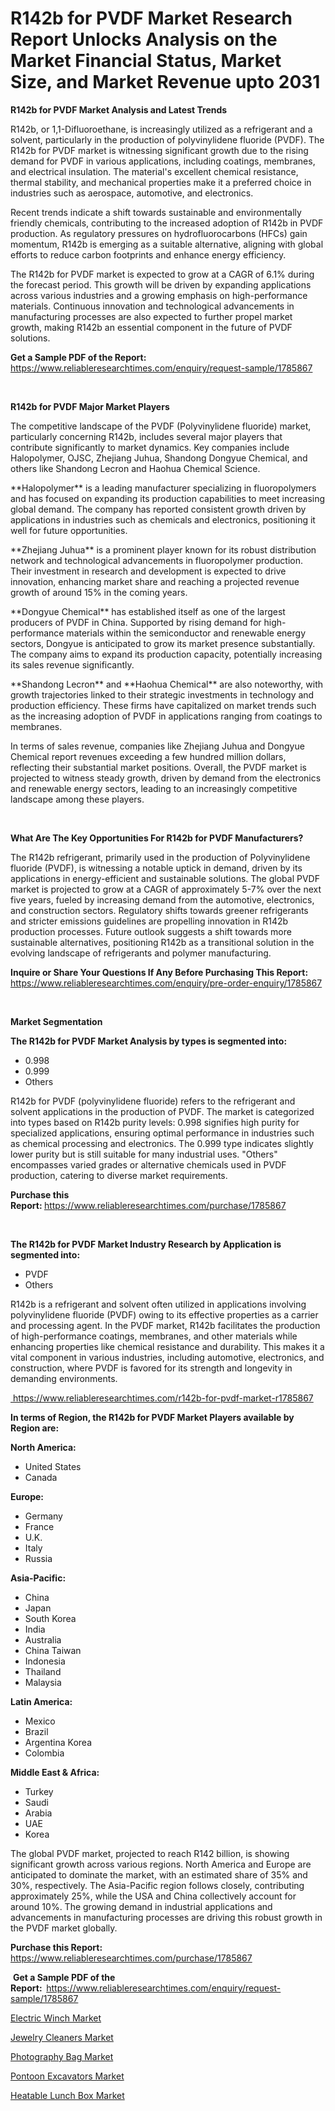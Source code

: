 <p><h1>R142b for PVDF Market Research Report Unlocks Analysis on the Market Financial Status, Market Size, and Market Revenue upto 2031</h1></p><p><strong>R142b for PVDF Market Analysis and Latest Trends</strong></p>
<p><p>R142b, or 1,1-Difluoroethane, is increasingly utilized as a refrigerant and a solvent, particularly in the production of polyvinylidene fluoride (PVDF). The R142b for PVDF market is witnessing significant growth due to the rising demand for PVDF in various applications, including coatings, membranes, and electrical insulation. The material's excellent chemical resistance, thermal stability, and mechanical properties make it a preferred choice in industries such as aerospace, automotive, and electronics.</p><p>Recent trends indicate a shift towards sustainable and environmentally friendly chemicals, contributing to the increased adoption of R142b in PVDF production. As regulatory pressures on hydrofluorocarbons (HFCs) gain momentum, R142b is emerging as a suitable alternative, aligning with global efforts to reduce carbon footprints and enhance energy efficiency.</p><p>The R142b for PVDF market is expected to grow at a CAGR of 6.1% during the forecast period. This growth will be driven by expanding applications across various industries and a growing emphasis on high-performance materials. Continuous innovation and technological advancements in manufacturing processes are also expected to further propel market growth, making R142b an essential component in the future of PVDF solutions.</p></p>
<p><strong>Get a Sample PDF of the Report:&nbsp;</strong> <a href="https://www.reliableresearchtimes.com/enquiry/request-sample/1785867?utm_campaign=1287&utm_medium=2&utm_source=Github&utm_content=ia&utm_term=09102024&utm_id=r142b-for-pvdf">https://www.reliableresearchtimes.com/enquiry/request-sample/1785867</a></p>
<p>&nbsp;</p>
<p><strong>R142b for PVDF Major Market Players</strong></p>
<p><p>The competitive landscape of the PVDF (Polyvinylidene fluoride) market, particularly concerning R142b, includes several major players that contribute significantly to market dynamics. Key companies include Halopolymer, OJSC, Zhejiang Juhua, Shandong Dongyue Chemical, and others like Shandong Lecron and Haohua Chemical Science.</p><p>**Halopolymer** is a leading manufacturer specializing in fluoropolymers and has focused on expanding its production capabilities to meet increasing global demand. The company has reported consistent growth driven by applications in industries such as chemicals and electronics, positioning it well for future opportunities.</p><p>**Zhejiang Juhua** is a prominent player known for its robust distribution network and technological advancements in fluoropolymer production. Their investment in research and development is expected to drive innovation, enhancing market share and reaching a projected revenue growth of around 15% in the coming years.</p><p>**Dongyue Chemical** has established itself as one of the largest producers of PVDF in China. Supported by rising demand for high-performance materials within the semiconductor and renewable energy sectors, Dongyue is anticipated to grow its market presence substantially. The company aims to expand its production capacity, potentially increasing its sales revenue significantly.</p><p>**Shandong Lecron** and **Haohua Chemical** are also noteworthy, with growth trajectories linked to their strategic investments in technology and production efficiency. These firms have capitalized on market trends such as the increasing adoption of PVDF in applications ranging from coatings to membranes.</p><p>In terms of sales revenue, companies like Zhejiang Juhua and Dongyue Chemical report revenues exceeding a few hundred million dollars, reflecting their substantial market positions. Overall, the PVDF market is projected to witness steady growth, driven by demand from the electronics and renewable energy sectors, leading to an increasingly competitive landscape among these players.</p></p>
<p>&nbsp;</p>
<p><strong>What Are The Key Opportunities For R142b for PVDF Manufacturers?</strong></p>
<p><p>The R142b refrigerant, primarily used in the production of Polyvinylidene fluoride (PVDF), is witnessing a notable uptick in demand, driven by its applications in energy-efficient and sustainable solutions. The global PVDF market is projected to grow at a CAGR of approximately 5-7% over the next five years, fueled by increasing demand from the automotive, electronics, and construction sectors. Regulatory shifts towards greener refrigerants and stricter emissions guidelines are propelling innovation in R142b production processes. Future outlook suggests a shift towards more sustainable alternatives, positioning R142b as a transitional solution in the evolving landscape of refrigerants and polymer manufacturing.</p></p>
<p><strong>Inquire or Share Your Questions If Any Before Purchasing This Report:</strong> <a href="https://www.reliableresearchtimes.com/enquiry/pre-order-enquiry/1785867?utm_campaign=1287&utm_medium=2&utm_source=Github&utm_content=ia&utm_term=09102024&utm_id=r142b-for-pvdf">https://www.reliableresearchtimes.com/enquiry/pre-order-enquiry/1785867</a></p>
<p>&nbsp;</p>
<p><strong>Market Segmentation</strong></p>
<p><strong>The R142b for PVDF Market Analysis by types is segmented into:</strong></p>
<p><ul><li>0.998</li><li>0.999</li><li>Others</li></ul></p>
<p><p>R142b for PVDF (polyvinylidene fluoride) refers to the refrigerant and solvent applications in the production of PVDF. The market is categorized into types based on R142b purity levels: 0.998 signifies high purity for specialized applications, ensuring optimal performance in industries such as chemical processing and electronics. The 0.999 type indicates slightly lower purity but is still suitable for many industrial uses. "Others" encompasses varied grades or alternative chemicals used in PVDF production, catering to diverse market requirements.</p></p>
<p><strong>Purchase this Report:&nbsp;</strong><a href="https://www.reliableresearchtimes.com/purchase/1785867?utm_campaign=1287&utm_medium=2&utm_source=Github&utm_content=ia&utm_term=09102024&utm_id=r142b-for-pvdf">https://www.reliableresearchtimes.com/purchase/1785867</a></p>
<p>&nbsp;</p>
<p><strong>The R142b for PVDF Market Industry Research by Application is segmented into:</strong></p>
<p><ul><li>PVDF</li><li>Others</li></ul></p>
<p><p>R142b is a refrigerant and solvent often utilized in applications involving polyvinylidene fluoride (PVDF) owing to its effective properties as a carrier and processing agent. In the PVDF market, R142b facilitates the production of high-performance coatings, membranes, and other materials while enhancing properties like chemical resistance and durability. This makes it a vital component in various industries, including automotive, electronics, and construction, where PVDF is favored for its strength and longevity in demanding environments.</p></p>
<p><a href="https://www.reliableresearchtimes.com/r142b-for-pvdf-market-r1785867?utm_campaign=1287&utm_medium=2&utm_source=Github&utm_content=ia&utm_term=09102024&utm_id=r142b-for-pvdf">&nbsp;https://www.reliableresearchtimes.com/r142b-for-pvdf-market-r1785867</a></p>
<p><strong>In terms of Region, the R142b for PVDF Market Players available by Region are:</strong></p>
<p>
    <p> <strong> North America: </strong>
        <ul>
            <li>United States</li>
            <li>Canada</li>
        </ul>
        </p> 
    <p> <strong> Europe: </strong>
        <ul>
            <li>Germany</li>
            <li>France</li>
            <li>U.K.</li>
            <li>Italy</li>
            <li>Russia</li>
        </ul>
        </p> 
    <p> <strong> Asia-Pacific: </strong>
        <ul>
            <li>China</li>
            <li>Japan</li>
            <li>South Korea</li>
            <li>India</li>
            <li>Australia</li>
            <li>China Taiwan</li>
            <li>Indonesia</li>
            <li>Thailand</li>
            <li>Malaysia</li>
        </ul>
        </p> 
    <p> <strong> Latin America: </strong>
        <ul>
            <li>Mexico</li>
            <li>Brazil</li>
            <li>Argentina Korea</li>
            <li>Colombia</li>
        </ul>
        </p> 
    <p> <strong> Middle East & Africa: </strong>
        <ul>
            <li>Turkey</li>
            <li>Saudi</li>
            <li>Arabia</li>
            <li>UAE</li>
            <li>Korea</li>
        </ul>
    </p>
    </p>
<p><p>The global PVDF market, projected to reach R142 billion, is showing significant growth across various regions. North America and Europe are anticipated to dominate the market, with an estimated share of 35% and 30%, respectively. The Asia-Pacific region follows closely, contributing approximately 25%, while the USA and China collectively account for around 10%. The growing demand in industrial applications and advancements in manufacturing processes are driving this robust growth in the PVDF market globally.</p></p>
<p><strong>Purchase this Report: </strong><a href="https://www.reliableresearchtimes.com/purchase/1785867?utm_campaign=1287&utm_medium=2&utm_source=Github&utm_content=ia&utm_term=09102024&utm_id=r142b-for-pvdf">https://www.reliableresearchtimes.com/purchase/1785867</a></p>
<p>&nbsp;<strong>Get a Sample PDF of the Report:&nbsp;&nbsp;</strong><a href="https://www.reliableresearchtimes.com/enquiry/request-sample/1785867?utm_campaign=1287&utm_medium=2&utm_source=Github&utm_content=ia&utm_term=09102024&utm_id=r142b-for-pvdf">https://www.reliableresearchtimes.com/enquiry/request-sample/1785867</a></p>
<p><strong></strong></p>
<p><p><a href="https://www.linkedin.com/pulse/electric-winch-market-size-share-trends-analysis-report-end-o6qdf?utm_campaign=1287&utm_medium=2&utm_source=Github&utm_content=ia&utm_term=09102024&utm_id=r142b-for-pvdf">Electric Winch Market</a></p><p><a href="https://www.linkedin.com/pulse/jewelry-cleaners-market-consolidation-impact-structure-2024-2031-eenbf?utm_campaign=1287&utm_medium=2&utm_source=Github&utm_content=ia&utm_term=09102024&utm_id=r142b-for-pvdf">Jewelry Cleaners Market</a></p><p><a href="https://www.linkedin.com/pulse/photography-bag-market-research-report-forecast-growth-prospects-6orzc?utm_campaign=1287&utm_medium=2&utm_source=Github&utm_content=ia&utm_term=09102024&utm_id=r142b-for-pvdf">Photography Bag Market</a></p><p><a href="https://www.linkedin.com/pulse/pontoon-excavators-market-share-analysis-growth-trends-c8acf?utm_campaign=1287&utm_medium=2&utm_source=Github&utm_content=ia&utm_term=09102024&utm_id=r142b-for-pvdf">Pontoon Excavators Market</a></p><p><a href="https://www.linkedin.com/pulse/heatable-lunch-box-market-forecast-global-trends-analysis-22tyc?utm_campaign=1287&utm_medium=2&utm_source=Github&utm_content=ia&utm_term=09102024&utm_id=r142b-for-pvdf">Heatable Lunch Box Market</a></p></p>